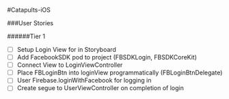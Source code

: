 #Catapults-iOS

###User Stories

######Tier 1
- [ ] Setup Login View for in Storyboard
- [ ] Add FacebookSDK pod to project (FBSDKLogin, FBSDKCoreKit)
- [ ] Connect View to LoginViewController
- [ ] Place FBLoginBtn into loginView programmatically (FBLoginBtnDelegate)
- [ ] User Firebase.loginWithFacebook for logging in
- [ ] Create segue to UserViewController on completion of login
